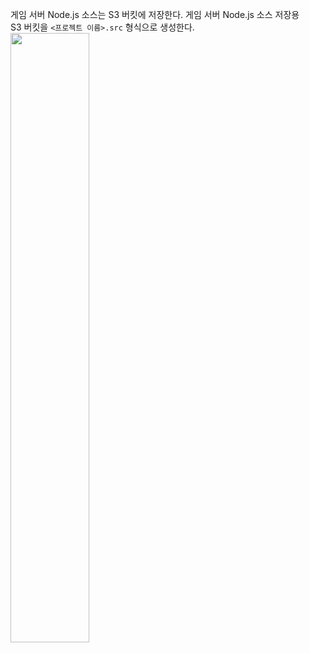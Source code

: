 게임 서버 Node.js 소스는 S3 버킷에 저장한다. 게임 서버 Node.js 소스 저장용  
S3 버킷을 `<프로젝트 이름>.src` 형식으로 생성한다.   
<img src="https://user-images.githubusercontent.com/33191974/160234121-f7fdb867-06e8-4cf2-a469-ca28c3d8617b.png" width="50%" height="50%"/>    




























